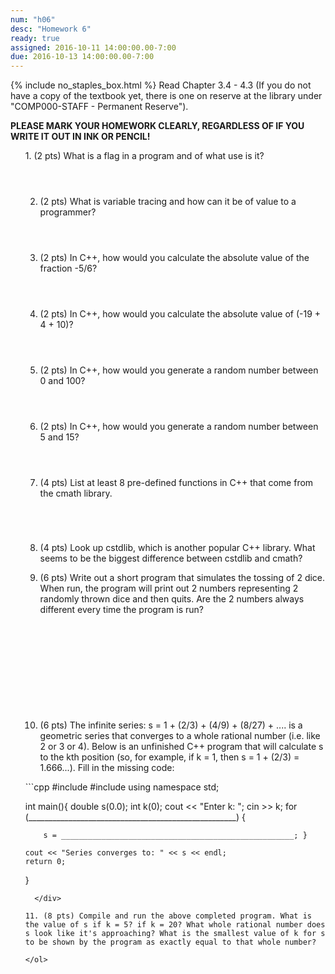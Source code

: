```yaml
---
num: "h06"
desc: "Homework 6"
ready: true
assigned: 2016-10-11 14:00:00.00-7:00
due: 2016-10-13 14:00:00.00-7:00
---
```


{% include no_staples_box.html %}
Read Chapter 3.4 - 4.3 (If you do not have a copy of the textbook yet, there is one on reserve at the library under "COMP000-STAFF - Permanent Reserve").

<b>PLEASE MARK YOUR HOMEWORK CLEARLY, REGARDLESS OF IF YOU WRITE IT OUT IN INK OR PENCIL!</b>

<ol markdown="1">
1.	(2 pts) What is a flag in a program and of what use is it?
  <div style="margin-bottom:4em"></div>

2.	(2 pts) What is variable tracing and how can it be of value to a programmer?
  <div style="margin-bottom:4em"></div>

3.	(2 pts) In C++, how would you calculate the absolute value of the fraction -5/6?
  <div style="margin-bottom:4em"></div>

4.	(2 pts) In C++, how would you calculate the absolute value of (-19 + 4 + 10)?
  <div style="margin-bottom:4em"></div>

5.	(2 pts) In C++, how would you generate a random number between 0 and 100?
  <div style="margin-bottom:4em"></div>

6.	(2 pts) In C++, how would you generate a random number between 5 and 15?
  <div style="margin-bottom:4em"></div>

7.	(4 pts) List at least 8 pre-defined functions in C++ that come from the cmath library.
  <div style="margin-bottom:5em"></div>

8.	(4 pts) Look up cstdlib, which is another popular C++ library. What seems to be the biggest difference between cstdlib and cmath?

  <div class="pagebreak"></div>

9.	(6 pts) Write out a short program that simulates the tossing of 2 dice. When run, the program will print out 2 numbers representing 2 randomly thrown dice and then quits. Are the 2 numbers always different every time the program is run?
  <div style="margin-bottom:12em"></div>

10.	(6 pts) The infinite series: s = 1 + (2/3) + (4/9) + (8/27) + .... is a geometric series that converges to a whole rational number (i.e. like 2 or 3 or 4). Below is an unfinished C++ program that will calculate s to the kth position (so, for example, if k = 1, then s = 1 + (2/3) = 1.666...). Fill in the missing code:
  <div style="margin-bottom:1em"></div>

  <div markdown="1">
```cpp
#include <iostream>
#include <cmath>
using namespace std;

int main(){
    double s(0.0);
    int k(0);
    cout << "Enter k: ";
    cin >> k;
    for (____________________________________________________) { 
    
        s = ____________________________________________________; }
        
    cout << "Series converges to: " << s << endl;
    return 0;
}
```
  </div>

11.	(8 pts) Compile and run the above completed program. What is the value of s if k = 5? if k = 20? What whole rational number does s look like it's approaching? What is the smallest value of k for s to be shown by the program as exactly equal to that whole number?

</ol>

